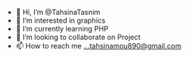 - 👋 Hi, I’m @TahsinaTasnim
- 👀 I’m interested in graphics
- 🌱 I’m currently learning PHP
- 💞️ I’m looking to collaborate on Project
- 📫 How to reach me ...tahsinamou890@gmail.com

<!---
TahsinaTasnim/TahsinaTasnim is a ✨ special ✨ repository because its `README.md` (this file) appears on your GitHub profile.
You can click the Preview link to take a look at your changes.
--->
